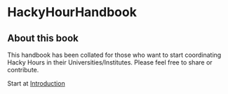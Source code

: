 # HackyHourHandbook

## About this book
This handbook has been collated for those who want to start coordinating Hacky Hours in their Universities/Institutes. Please feel free to share or contribute. 

Start at [Introduction](Introduction.md)
